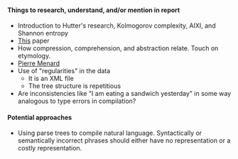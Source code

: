 #### Things to research, understand, and/or mention in report
- Introduction to Hutter's research, Kolmogorov complexity, AIXI, and Shannon entropy
- [This](https://aclanthology.org/2023.findings-acl.426/) paper
- How compression, comprehension, and abstraction relate. Touch on etymology.
- [Pierre Menard](https://en.wikipedia.org/wiki/Pierre_Menard%2C_Author_of_the_Quixote)
- Use of "regularities" in the data
    - It is an XML file
    - The tree structure is repetitious
- Are inconsistencies like "I am eating a sandwich yesterday" in some way analogous to type errors in compilation?

#### Potential approaches
- Using parse trees to compile natural language. Syntactically or semantically incorrect phrases should either have no representation or a costly representation.